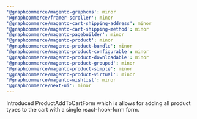 ```yaml
---
'@graphcommerce/magento-graphcms': minor
'@graphcommerce/framer-scroller': minor
'@graphcommerce/magento-cart-shipping-address': minor
'@graphcommerce/magento-cart-shipping-method': minor
'@graphcommerce/magento-pagebuilder': minor
'@graphcommerce/magento-product': minor
'@graphcommerce/magento-product-bundle': minor
'@graphcommerce/magento-product-configurable': minor
'@graphcommerce/magento-product-downloadable': minor
'@graphcommerce/magento-product-grouped': minor
'@graphcommerce/magento-product-simple': minor
'@graphcommerce/magento-product-virtual': minor
'@graphcommerce/magento-wishlist': minor
'@graphcommerce/next-ui': minor
---
```


Introduced ProductAddToCartForm which is allows for adding all product types to the cart with a single react-hook-form form.
